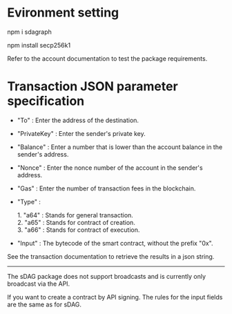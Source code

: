 # Evironment setting
npm i sdagraph

npm install secp256k1

Refer to the account documentation to test the package requirements.

# Transaction JSON parameter specification

- "To" : Enter the address of the destination.

- "PrivateKey" : Enter the sender's private key.

- "Balance" : Enter a number that is lower than the account balance in the sender's address.

- "Nonce" : Enter the nonce number of the account in the sender's address.

- "Gas" : Enter the number of transaction fees in the blockchain.

- "Type" : <p>1. "a64" : Stands for general transaction.<br/>
           2. "a65" : Stands for contract of creation.<br/>
           3. "a66" : Stands for contract of execution.</p>

- "Input" : The bytecode of the smart contract, without the prefix "0x".

See the transaction documentation to retrieve the results in a json string.

------------------------------------------------------------------------------------------------------------------
The sDAG package does not support broadcasts and is currently only broadcast via the API.

If you want to create a contract by API signing. The rules for the input fields are the same as for sDAG.
